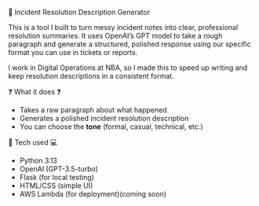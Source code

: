 🤖  Incident Resolution Description Generator

This is a tool I built to turn messy incident notes into clear, professional resolution summaries. It uses OpenAI’s GPT model to take a rough paragraph and generate a structured, polished response using our specific format you can use in tickets or reports.

I work in Digital Operations at NBA, so I made this to speed up writing and keep resolution descriptions in a consistent format.


 ❓ What it does ❓

- Takes a raw paragraph about what happened
- Generates a polished incident resolution description
- You can choose the **tone** (formal, casual, technical, etc.)



 🧠 Tech used 💻 

- Python 3.13  
- OpenAI (GPT-3.5-turbo)  
- Flask (for local testing)  
- HTML/CSS (simple UI)  
- AWS Lambda (for deployment)(coming soon)

